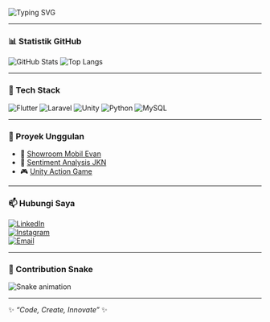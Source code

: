 <!-- Banner Animasi -->
![Typing SVG](https://readme-typing-svg.herokuapp.com?font=Fira+Code&size=28&pause=1000&color=00F7FF&center=true&vCenter=true&width=700&lines=Halo%2C+Saya+Evan+👋;Seorang+Developer+%26+Creator;Ngulik+Flutter+%7C+Laravel+%7C+Unity+%7C+AI)

---

### 📊 Statistik GitHub
![GitHub Stats](https://github-readme-stats.vercel.app/api?username=evan&show_icons=true&theme=tokyonight&hide_border=true&bg_color=0D1117)
![Top Langs](https://github-readme-stats.vercel.app/api/top-langs/?username=evan&layout=compact&theme=tokyonight&hide_border=true&bg_color=0D1117)

---

### 🔧 Tech Stack
![Flutter](https://img.shields.io/badge/Flutter-%2302569B.svg?style=for-the-badge&logo=flutter&logoColor=white)
![Laravel](https://img.shields.io/badge/Laravel-%23FF2D20.svg?style=for-the-badge&logo=laravel&logoColor=white)
![Unity](https://img.shields.io/badge/Unity-%23000000.svg?style=for-the-badge&logo=unity&logoColor=white)
![Python](https://img.shields.io/badge/Python-3670A0?style=for-the-badge&logo=python&logoColor=ffdd54)
![MySQL](https://img.shields.io/badge/MySQL-%2300f.svg?style=for-the-badge&logo=mysql&logoColor=white)

---

### 🌟 Proyek Unggulan
- 🚗 [Showroom Mobil Evan](https://github.com/evan/showroom-mobil-evan)  
- 📱 [Sentiment Analysis JKN](https://github.com/evan/sentiment-analysis-jkn)  
- 🎮 [Unity Action Game](https://github.com/evan/unity-action-game)

---

### 📫 Hubungi Saya
[![LinkedIn](https://img.shields.io/badge/LinkedIn-blue?logo=linkedin&logoColor=white)](https://linkedin.com/in/evan)  
[![Instagram](https://img.shields.io/badge/Instagram-%23E4405F.svg?logo=instagram&logoColor=white)](https://instagram.com/evan.dev)  
[![Email](https://img.shields.io/badge/Email-D14836?logo=gmail&logoColor=white)](mailto:evan@example.com)

---

### 🐍 Contribution Snake
![Snake animation](https://github.com/evan/evan/blob/output/github-contribution-grid-snake.svg)

---

✨ *“Code, Create, Innovate”* ✨
